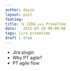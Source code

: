 ```yaml
---
author: dayin
layout: post
featimg: 
title: ใช้ JIRA แบบ PrimeTime
date:   2015-07-10 00:00:00
tags: jira primetime
draft : true
---
```


* Jira plugin
* Why PT agile?
* PT agile flow

